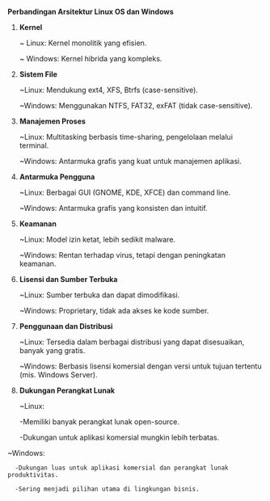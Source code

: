 **Perbandingan Arsitektur Linux OS dan Windows**

1. **Kernel**
   
   ~ Linux: Kernel monolitik yang efisien.
   
   ~ Windows: Kernel hibrida yang kompleks.
   
2. **Sistem File**
   
   ~Linux: Mendukung ext4, XFS, Btrfs (case-sensitive).
   
   ~Windows: Menggunakan NTFS, FAT32, exFAT (tidak case-sensitive).

3. **Manajemen Proses**
   
   ~Linux: Multitasking berbasis time-sharing, pengelolaan melalui terminal.
   
   ~Windows: Antarmuka grafis yang kuat untuk manajemen aplikasi.
   
4. **Antarmuka Pengguna**
   
   ~Linux: Berbagai GUI (GNOME, KDE, XFCE) dan command line.
   
   ~Windows: Antarmuka grafis yang konsisten dan intuitif.
   
5. **Keamanan**
    
   ~Linux: Model izin ketat, lebih sedikit malware.
   
   ~Windows: Rentan terhadap virus, tetapi dengan peningkatan keamanan.
   
6. **Lisensi dan Sumber Terbuka**
    
   ~Linux: Sumber terbuka dan dapat dimodifikasi.

   ~Windows: Proprietary, tidak ada akses ke kode sumber.

7. **Penggunaan dan Distribusi**
    
   ~Linux: Tersedia dalam berbagai distribusi yang dapat disesuaikan, banyak yang gratis.
   
   ~Windows: Berbasis lisensi komersial dengan versi untuk tujuan tertentu (mis. Windows Server).

8. **Dukungan Perangkat Lunak**
    
   ~Linux:
   
      -Memiliki banyak perangkat lunak open-source.
   
      -Dukungan untuk aplikasi komersial mungkin lebih terbatas.
   
  ~Windows:
  
      -Dukungan luas untuk aplikasi komersial dan perangkat lunak produktivitas.
      
      -Sering menjadi pilihan utama di lingkungan bisnis.
